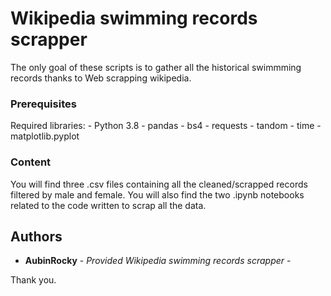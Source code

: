 # Wikipedia swimming records scrapper

The only goal of these scripts is to gather all the historical swimmming records thanks to Web scrapping wikipedia.

### Prerequisites

Required libraries:
    - Python 3.8
    - pandas
    - bs4
    - requests
    - tandom
    - time
    - matplotlib.pyplot

### Content

You will find three .csv files containing all the cleaned/scrapped records filtered by male and female. You will also find the two .ipynb notebooks related to the code written to scrap all the data.

## Authors

  - **AubinRocky** - *Provided Wikipedia swimming records scrapper* -
  
 Thank you.
